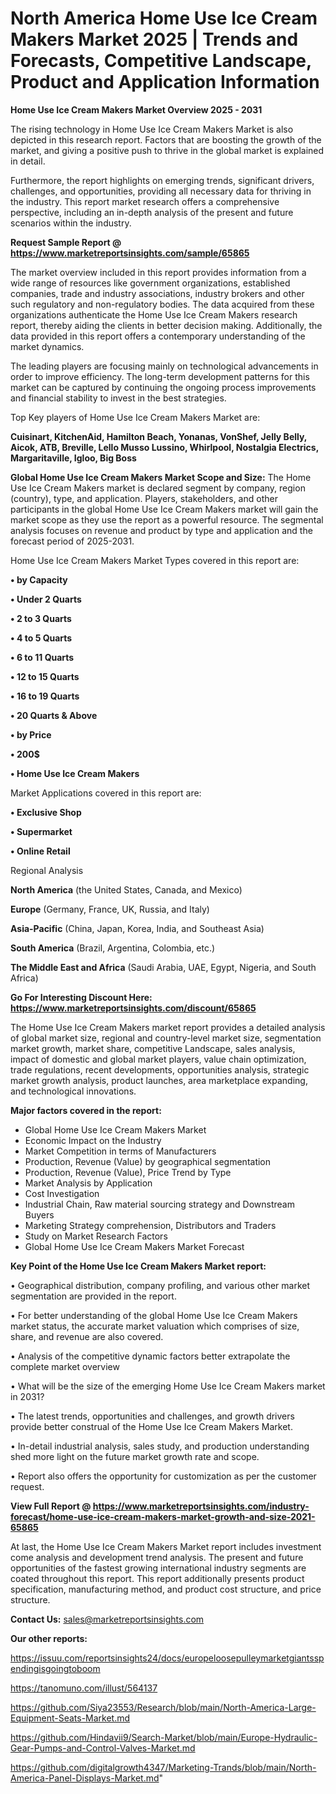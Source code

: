 # North America Home Use Ice Cream Makers Market 2025 | Trends and Forecasts, Competitive Landscape, Product and Application Information

<Strong> Home Use Ice Cream Makers Market Overview 2025 - 2031</strong>

The rising technology in Home Use Ice Cream Makers Market is also depicted in this research report. Factors that are boosting the growth of the market, and giving a positive push to thrive in the global market is explained in detail.

Furthermore, the report highlights on emerging trends, significant drivers, challenges, and opportunities, providing all necessary data for thriving in the industry. This report market research offers a comprehensive perspective, including an in-depth analysis of the present and future scenarios within the industry.

<strong>Request Sample Report @ <a href=https://www.marketreportsinsights.com/sample/65865>https://www.marketreportsinsights.com/sample/65865</a></strong>

The market overview included in this report provides information from a wide range of resources like government organizations, established companies, trade and industry associations, industry brokers and other such regulatory and non-regulatory bodies. The data acquired from these organizations authenticate the Home Use Ice Cream Makers research report, thereby aiding the clients in better decision making. Additionally, the data provided in this report offers a contemporary understanding of the market dynamics.

The leading players are focusing mainly on technological advancements in order to improve efficiency. The long-term development patterns for this market can be captured by continuing the ongoing process improvements and financial stability to invest in the best strategies.

Top Key players of Home Use Ice Cream Makers Market are:

<strong>Cuisinart, KitchenAid, Hamilton Beach, Yonanas, VonShef, Jelly Belly, Aicok, ATB, Breville, Lello Musso Lussino, Whirlpool, Nostalgia Electrics, Margaritaville, Igloo, Big Boss</strong>

<strong><b>Global Home Use Ice Cream Makers Market Scope and Size:</b></strong>
The Home Use Ice Cream Makers market is declared segment by company, region (country), type, and application. Players, stakeholders, and other participants in the global Home Use Ice Cream Makers market will gain the market scope as they use the report as a powerful resource. The segmental analysis focuses on revenue and product by type and application and the forecast period of 2025-2031.

Home Use Ice Cream Makers Market Types covered in this report are:

<strong>• by Capacity

• Under 2 Quarts

• 2 to 3 Quarts

• 4 to 5 Quarts

• 6 to 11 Quarts

• 12 to 15 Quarts

• 16 to 19 Quarts

• 20 Quarts & Above

• by Price

• 200$

• Home Use Ice Cream Makers</strong>

Market Applications covered in this report are:

<strong>• Exclusive Shop

• Supermarket

• Online Retail</strong> 

Regional Analysis

<strong>North America</strong> (the United States, Canada, and Mexico)

<strong>Europe</strong> (Germany, France, UK, Russia, and Italy)

<strong>Asia-Pacific</strong> (China, Japan, Korea, India, and Southeast Asia)

<strong>South America</strong> (Brazil, Argentina, Colombia, etc.)

<strong>The Middle East and Africa</strong> (Saudi Arabia, UAE, Egypt, Nigeria, and South Africa)

<strong>Go For Interesting Discount Here: <a href=https://www.marketreportsinsights.com/discount/65865>https://www.marketreportsinsights.com/discount/65865</a></strong>

The Home Use Ice Cream Makers market report provides a detailed analysis of global market size, regional and country-level market size, segmentation market growth, market share, competitive Landscape, sales analysis, impact of domestic and global market players, value chain optimization, trade regulations, recent developments, opportunities analysis, strategic market growth analysis, product launches, area marketplace expanding, and technological innovations.

<strong><b>Major factors covered in the report:</b></strong>
<ul>
  <li>Global Home Use Ice Cream Makers Market </li>
  <li>Economic Impact on the Industry</li>
  <li>Market Competition in terms of Manufacturers</li>
  <li>Production, Revenue (Value) by geographical segmentation</li>
  <li>Production, Revenue (Value), Price Trend by Type</li>
  <li>Market Analysis by Application</li>
  <li>Cost Investigation</li>
  <li>Industrial Chain, Raw material sourcing strategy and Downstream Buyers</li>
  <li>Marketing Strategy comprehension, Distributors and Traders</li>
  <li>Study on Market Research Factors</li>
  <li>Global Home Use Ice Cream Makers Market Forecast</li>
</ul>

<strong><b>Key Point of the Home Use Ice Cream Makers Market report:</b></strong>

• Geographical distribution, company profiling, and various other market segmentation are provided in the report.

• For better understanding of the global Home Use Ice Cream Makers market status, the accurate market valuation which comprises of size, share, and revenue are also covered.

• Analysis of the competitive dynamic factors better extrapolate the complete market overview

• What will be the size of the emerging Home Use Ice Cream Makers market in 2031?

• The latest trends, opportunities and challenges, and growth drivers provide better construal of the Home Use Ice Cream Makers Market.

• In-detail industrial analysis, sales study, and production understanding shed more light on the future market growth rate and scope.

• Report also offers the opportunity for customization as per the customer request.

<strong><b>View Full Report @ <a href=https://www.marketreportsinsights.com/industry-forecast/home-use-ice-cream-makers-market-growth-and-size-2021-65865>https://www.marketreportsinsights.com/industry-forecast/home-use-ice-cream-makers-market-growth-and-size-2021-65865</a></b></strong>


At last, the Home Use Ice Cream Makers Market report includes investment come analysis and development trend analysis. The present and future opportunities of the fastest growing international industry segments are coated throughout this report. This report additionally presents product specification, manufacturing method, and product cost structure, and price structure.

<strong>Contact Us:</strong>
sales@marketreportsinsights.com

<strong>Our other reports:</strong>

<a href=https://issuu.com/reportsinsights24/docs/europeloosepulleymarketgiantsspendingisgoingtoboom>https://issuu.com/reportsinsights24/docs/europeloosepulleymarketgiantsspendingisgoingtoboom</a>

<a href=https://tanomuno.com/illust/564137>https://tanomuno.com/illust/564137</a>

<a href=https://github.com/Siya23553/Research/blob/main/North-America-Large-Equipment-Seats-Market.md>https://github.com/Siya23553/Research/blob/main/North-America-Large-Equipment-Seats-Market.md</a>

<a href=https://github.com/Hindavii9/Search-Market/blob/main/Europe-Hydraulic-Gear-Pumps-and-Control-Valves-Market.md>https://github.com/Hindavii9/Search-Market/blob/main/Europe-Hydraulic-Gear-Pumps-and-Control-Valves-Market.md</a>

<a href=https://github.com/digitalgrowth4347/Marketing-Trands/blob/main/North-America-Panel-Displays-Market.md>https://github.com/digitalgrowth4347/Marketing-Trands/blob/main/North-America-Panel-Displays-Market.md</a>"
